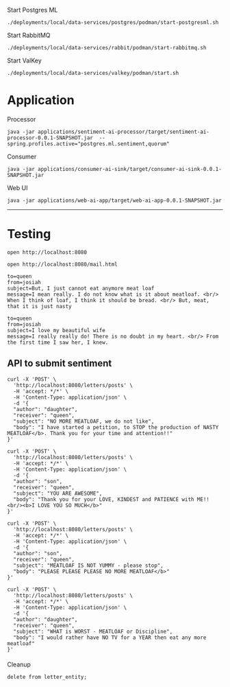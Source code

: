 

Start Postgres ML

```shell
./deployments/local/data-services/postgres/podman/start-postgresml.sh
```

Start RabbitMQ

```shell
./deployments/local/data-services/rabbit/podman/start-rabbitmq.sh
```

Start ValKey

```shell
./deployments/local/data-services/valkey/podman/start.sh
```

# Application

Processor

```shell
java -jar applications/sentiment-ai-processor/target/sentiment-ai-processor-0.0.1-SNAPSHOT.jar  --spring.profiles.active="postgres.ml.sentiment,quorum"
```

Consumer

```shell
java -jar applications/consumer-ai-sink/target/consumer-ai-sink-0.0.1-SNAPSHOT.jar
```

Web UI

```shell
java -jar applications/web-ai-app/target/web-ai-app-0.0.1-SNAPSHOT.jar
```
--------------
# Testing

````shell
open http://localhost:8080
````

```shell
open http://localhost:8080/mail.html
```

```properties
to=queen
from=josiah
subject=But, I just cannot eat anymore meat loaf
message=I mean really. I do not know what is it about meatloaf. <br/> When I think of loaf, I think it should be bread. <br/> But, meat, that it is just nasty
```

```properties
to=queen
from=josiah
subject=I love my beautiful wife
message=I really really do! There is no doubt in my heart. <br/> From the first time I saw her, I knew.
```


## API to submit sentiment 


```shell
curl -X 'POST' \
  'http://localhost:8080/letters/posts' \
  -H 'accept: */*' \
  -H 'Content-Type: application/json' \
  -d '{
  "author": "daughter",
  "receiver": "queen",
  "subject": "NO MORE MEATLOAF, we do not like",
  "body": "I have started a petition, to STOP the production of NASTY MEATLOAF</b>. Thank you for your time and attention!!"
}'
```


```shell
curl -X 'POST' \
  'http://localhost:8080/letters/posts' \
  -H 'accept: */*' \
  -H 'Content-Type: application/json' \
  -d '{
  "author": "son",
  "receiver": "queen",
  "subject": "YOU ARE AWESOME",
  "body": "Thank you for your LOVE, KINDEST and PATIENCE with ME!! <br/><b>I LOVE YOU SO MUCH</b>"
}'
```


```shell
curl -X 'POST' \
  'http://localhost:8080/letters/posts' \
  -H 'accept: */*' \
  -H 'Content-Type: application/json' \
  -d '{
  "author": "son",
  "receiver": "queen",
  "subject": "MEATLOAF IS NOT YUMMY - please stop",
  "body": "PLEASE PLEASE PLEASE NO MORE MEATLOAF</b>"
}'
```



```shell
curl -X 'POST' \
  'http://localhost:8080/letters/posts' \
  -H 'accept: */*' \
  -H 'Content-Type: application/json' \
  -d '{
  "author": "daughter",
  "receiver": "queen",
  "subject": "WHAT is WORST - MEATLOAF or Discipline",
  "body": "I would rather have NO TV for a YEAR then eat any more meatloaf"
}'
```


####

Cleanup


```shell
delete from letter_entity;
```